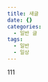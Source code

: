 ```yaml
---
title: 새글
date: {}
categories:
  - 일반 글
tags:
  - 일반
  - 일상
---
```


111
<script src="https://gist.github.com/vivi372/3ad8ffae36de510f0d7799a95eb4660f.js"></script>

